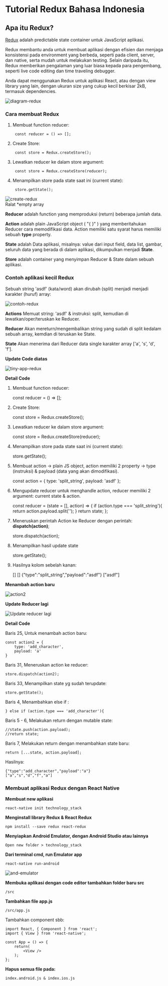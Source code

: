 # Tutorial Redux Bahasa Indonesia

## Apa itu Redux?

[Redux](http://redux.js.org/) adalah predictable state container untuk JavaScript aplikasi.

Redux membantu anda untuk membuat aplikasi dengan efisien dan menjaga konsistensi pada environment yang berbeda, seperti pada client, server, dan native, serta mudah untuk melakukan testing. Selain daripada itu, Redux memberikan pengalaman yang luar biasa kepada para pengembang, seperti live code editing dan time traveling debugger.

Anda dapat menggunakan Redux untuk aplikasi React, atau dengan view library yang lain, dengan ukuran size yang cukup kecil berkisar 2kB, termasuk dependencies.

![diagram-redux](http://res.cloudinary.com/medioxtra/image/upload/v1495836771/Redux_ripkwn.png)

### Cara membuat Redux

1. Membuat function reducer:

        const reducer = () => [];

2. Create Store:

        const store = Redux.createStore();


3. Lewatkan reducer ke dalam store argument:

        const store = Redux.createStore(reducer);

4. Menampilkan store pada state saat ini (current state):

        store.getState();

![create-redux](http://res.cloudinary.com/medioxtra/image/upload/v1495839324/redux_efae12.png)                
Ralat *empty array 

**Reducer** adalah function yang memproduksi (return) beberapa jumlah data.

**Action** adalah plain JavaScript object ( "{ }" ) yang memberitahukan Reducer cara memodifikasi data.
Action memiliki satu syarat harus memiliki sebuah **type** property.

**State** adalah Data aplikasi, misalnya: value dari input field, data list, gambar, seluruh data yang berada di dalam aplikasi, dikumpulkan menjadi **State**.

**Store** adalah container yang menyimpan Reducer & State dalam sebuah aplikasi. 

### Contoh aplikasi kecil Redux

Sebuah string 'asdf' (kata/word) akan dirubah (split) menjadi menjadi karakter (huruf) array:


![contoh-redux](http://res.cloudinary.com/medioxtra/image/upload/v1495859052/Redux-contoh-case_jqxexi.png)

**Actions**
Memuat string: 'asdf' & instruksi: split, kemudian di lewatkan/oper/teruskan ke Reducer.

**Reducer**
Akan mereturn/mengembalikan string yang sudah di split kedalam sebuah array, kemdian di teruskan ke State.

**State**
Akan menerima dari Reducer data single karakter array ['a', 's', 'd', 'f'].

**Update Code diatas**

![tiny-app-redux](http://res.cloudinary.com/medioxtra/image/upload/v1495861579/Redux_sample_tiny_app_dkpooy.png)

**Detail Code**

1. Membuat function reducer:

	const reducer = () => [];

2. Create Store:

    const store = Redux.createStore();


3. Lewatkan reducer ke dalam store argument:

    const store = Redux.createStore(reducer);

4. Menampilkan store pada state saat ini (current state):

    store.getState();

5. Membuat action -> plain JS object, action memiliki 2 property -> type (instruksi) & payload (data yang akan dimodifikasi).

   	const action = {
		type: 'split_string',
		payload: 'asdf'
    };         

6. Mengupdate reducer untuk menghandle action, reducer memiliki 2 argument: current state & action. 

	const reducer = (state = [], action) => {
		if (action.type === 'split_string'){
			return action.payload.split('');
		}
			return state; 
	};

7. Meneruskan perintah Action ke Reducer dengan perintah: **dispatch(action)**;

	store.dispatch(action);

8. Menampilkan hasil update state

	store.getState();

9. Hasilnya kolom sebelah kanan:

	[]
	[]
	{"type":"split_string","payload":"asdf"}
	["asdf"]

**Menambah action baru**

![action2](http://res.cloudinary.com/medioxtra/image/upload/v1495866691/Menambah_action_baru_af8iax.png)

**Update Reducer lagi**

![Update reducer lagi](http://res.cloudinary.com/medioxtra/image/upload/v1495866847/Update_reducer_lagi_v5edi5.png)

**Detail Code**

Baris 25, Untuk menambah action baru:

	const action2 = {
		type: 'add_character',
		payload: 'a'
	}

Baris 31, Meneruskan action ke reducer:

	store.dispatch(action2);

Baris 33, Menampilkan state yg sudah terupdate:

	store.getState();

Baris 4, Menambahkan else if :
		
	} else if (action.type === 'add_character'){

Baris 5 - 6, Melakukan return dengan mutable state:

	//state.push(action.payload);
	//return state;

Baris 7, Melakukan return dengan menambahkan state baru:

	return [...state, action.payload];
								
Hasilnya: 

	{"type":"add_character","payload":"a"}
	["a","s","d","f","a"]

### Membuat aplikasi Redux dengan React Native

**Membuat new aplikasi**

	react-native init technology_stack

**Menginstall library Redux & React Redux**

	npm install --save redux react-redux

**Menyiapkan Android Emulator, dengan Android Studio atau lainnya**

	Open new folder > technology_stack

**Dari terminal cmd, run Emulator app**

	react-native run-android

![and-emulator](http://res.cloudinary.com/medioxtra/image/upload/c_scale,h_453,w_200/v1495870704/and-emulator_czcw9f.png)

**Membuka aplikasi dengan code editor tambahkan folder baru src**

	/src

**Tambahkan file app.js**

	/src/app.js

Tambahkan component sbb:

	import React, { Component } from 'react';
	import { View } from 'react-native';

	const App = () => {
		return(
			<View />
		);
	};

**Hapus semua file pada:**

	index.android.js & index.ios.js

	


